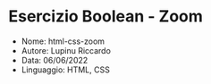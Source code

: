 # **Esercizio Boolean - Zoom**

* Nome: html-css-zoom
* Autore: Lupinu Riccardo
* Data: 06/06/2022
* Linguaggio: HTML, CSS
